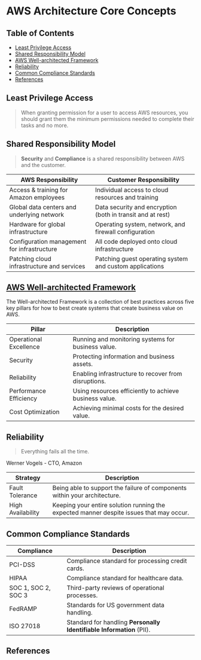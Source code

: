 # AWS Architecture Core Concepts

## Table of Contents

<!-- START doctoc generated TOC please keep comment here to allow auto update -->
<!-- DON'T EDIT THIS SECTION, INSTEAD RE-RUN doctoc TO UPDATE -->

- [Least Privilege Access](#least-privilege-access)
- [Shared Responsibility Model](#shared-responsibility-model)
- [AWS Well-architected Framework](#aws-well-architected-framework)
- [Reliability](#reliability)
- [Common Compliance Standards](#common-compliance-standards)
- [References](#references)

<!-- END doctoc generated TOC please keep comment here to allow auto update -->

## Least Privilege Access

> When granting permission for a user to access AWS resources,
> you should grant them the minimum permissions needed
> to complete their tasks and no more.

## Shared Responsibility Model

> **Security** and **Compliance** is a shared responsibility between AWS and the customer.

| **AWS Responsibility**                      | **Customer Responsibility**                                |
| ------------------------------------------- | ---------------------------------------------------------- |
| Access & training for Amazon employees      | Individual access to cloud resources and training          |
| Global data centers and underlying network  | Data security and encryption (both in transit and at rest) |
| Hardware for global infrastructure          | Operating system, network, and firewall configuration      |
| Configuration management for infrastructure | All code deployed onto cloud infrastructure                |
| Patching cloud infrastructure and services  | Patching guest operating system and custom applications    |

## [AWS Well-architected Framework](https://aws.amazon.com/architecture/well-architected)

The Well-architected Framework is a collection of best practices across five key pillars
for how to best create systems that create business value on AWS.

| **Pillar**             | **Description**                                        |
| ---------------------- | ------------------------------------------------------ |
| Operational Excellence | Running and monitoring systems for business value.     |
| Security               | Protecting information and business assets.            |
| Reliability            | Enabling infrastructure to recover from disruptions.   |
| Performance Efficiency | Using resources efficiently to achieve business value. |
| Cost Optimization      | Achieving minimal costs for the desired value.         |

## Reliability

> Everything fails all the time.

Werner Vogels - CTO, Amazon

| **Strategy**      | **Description**                                                                         |
| ----------------- | --------------------------------------------------------------------------------------- |
| Fault Tolerance   | Being able to support the failure of components within your architecture.               |
| High Availability | Keeping your entire solution running the expected manner despite issues that may occur. |

## Common Compliance Standards

| **Compliance**      | **Description**                                                      |
| ------------------- | -------------------------------------------------------------------- |
| PCI-DSS             | Compliance standard for processing credit cards.                     |
| HIPAA               | Compliance standard for healthcare data.                             |
| SOC 1, SOC 2, SOC 3 | Third-party reviews of operational processes.                        |
| FedRAMP             | Standards for US government data handling.                           |
| ISO 27018           | Standard for handling **Personally Identifiable Information** (PII). |

## References
